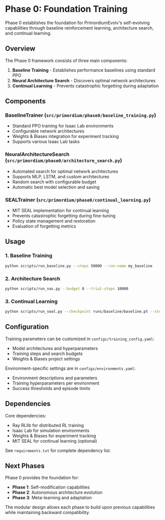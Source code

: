 # Phase 0: Foundation Training

Phase 0 establishes the foundation for PrimordiumEvolv's self-evolving capabilities through baseline reinforcement learning, architecture search, and continual learning.

## Overview

The Phase 0 framework consists of three main components:

1. **Baseline Training** - Establishes performance baselines using standard PPO
2. **Neural Architecture Search** - Discovers optimal network architectures  
3. **Continual Learning** - Prevents catastrophic forgetting during adaptation

## Components

### BaselineTrainer (`src/primordium/phase0/baseline_training.py`)
- Standard PPO training for Isaac Lab environments
- Configurable network architectures
- Weights & Biases integration for experiment tracking
- Supports various Isaac Lab tasks

### NeuralArchitectureSearch (`src/primordium/phase0/architecture_search.py`)
- Automated search for optimal network architectures
- Supports MLP, LSTM, and custom architectures
- Random search with configurable budget
- Automatic best model selection and saving

### SEALTrainer (`src/primordium/phase0/continual_learning.py`)
- MIT SEAL implementation for continual learning
- Prevents catastrophic forgetting during fine-tuning
- Policy state management and restoration
- Evaluation of forgetting metrics

## Usage

### 1. Baseline Training
```bash
python scripts/run_baseline.py --steps 50000 --run-name my_baseline
```

### 2. Architecture Search
```bash
python scripts/run_nas.py --budget 8 --trial-steps 10000
```

### 3. Continual Learning
```bash
python scripts/run_seal.py --checkpoint runs/baseline/baseline.pt --steps 5000
```

## Configuration

Training parameters can be customized in `configs/training_config.yaml`:

- Model architectures and hyperparameters
- Training steps and search budgets
- Weights & Biases project settings

Environment-specific settings are in `configs/environments.yaml`:

- Environment descriptions and parameters
- Training hyperparameters per environment
- Success thresholds and episode limits

## Dependencies

Core dependencies:
- Ray RLlib for distributed RL training
- Isaac Lab for simulation environments
- Weights & Biases for experiment tracking
- MIT SEAL for continual learning (optional)

See `requirements.txt` for complete dependency list.

## Next Phases

Phase 0 provides the foundation for:
- **Phase 1**: Self-modification capabilities
- **Phase 2**: Autonomous architecture evolution  
- **Phase 3**: Meta-learning and adaptation

The modular design allows each phase to build upon previous capabilities while maintaining backward compatibility.